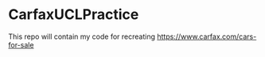 # CarfaxUCLPractice
This repo will contain my code for recreating https://www.carfax.com/cars-for-sale
